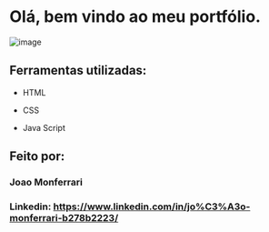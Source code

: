 # Olá, bem vindo ao meu portfólio.

![image](assets/my-pic.png)

## Ferramentas utilizadas:

* HTML

* CSS

* Java Script

## Feito por:

### Joao Monferrari

### Linkedin: https://www.linkedin.com/in/jo%C3%A3o-monferrari-b278b2223/
